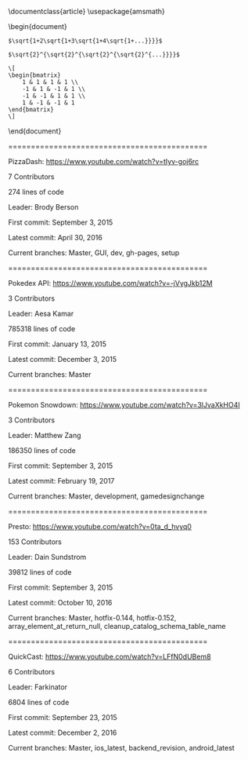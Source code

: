 \documentclass{article}
\usepackage{amsmath}

\begin{document}
	
	$\sqrt{1+2\sqrt{1+3\sqrt{1+4\sqrt{1+...}}}}$
	
	$\sqrt{2}^{\sqrt{2}^{\sqrt{2}^{\sqrt{2}^{...}}}}$
	
	\[
	\begin{bmatrix}
		1 & 1 & 1 & 1 \\
		-1 & 1 & -1 & 1 \\
		-1 & -1 & 1 & 1 \\
		1 & -1 & -1 & 1
	\end{bmatrix}
	\]
\end{document}

============================================

PizzaDash:
https://www.youtube.com/watch?v=tIyv-goj6rc

7 Contributors

274 lines of code

Leader: Brody Berson

First  commit: September 3, 2015

Latest commit: April 30, 2016

Current branches: Master, GUI, dev, gh-pages, setup

============================================

Pokedex API:
https://www.youtube.com/watch?v=-jVygJkb12M

3 Contributors

Leader: Aesa Kamar

785318 lines of code

First  commit: January 13, 2015

Latest commit: December 3, 2015

Current branches: Master

============================================

Pokemon Snowdown:
https://www.youtube.com/watch?v=3lJvaXkHO4I

3 Contributors

Leader: Matthew Zang

186350 lines of code

First  commit: September 3, 2015

Latest commit: February 19, 2017

Current branches: Master, development, gamedesignchange

============================================

Presto:
https://www.youtube.com/watch?v=0ta_d_hvyq0

153 Contributors

Leader: Dain Sundstrom

39812 lines of code

First  commit: September 3, 2015

Latest commit: October 10, 2016

Current branches: Master, hotfix-0.144, hotfix-0.152, array_element_at_return_null, cleanup_catalog_schema_table_name

============================================

QuickCast:
https://www.youtube.com/watch?v=LFfN0dUBem8

6 Contributors

Leader: Farkinator

6804 lines of code

First  commit: September 23, 2015

Latest commit: December 2, 2016

Current branches: Master, ios_latest, backend_revision, android_latest